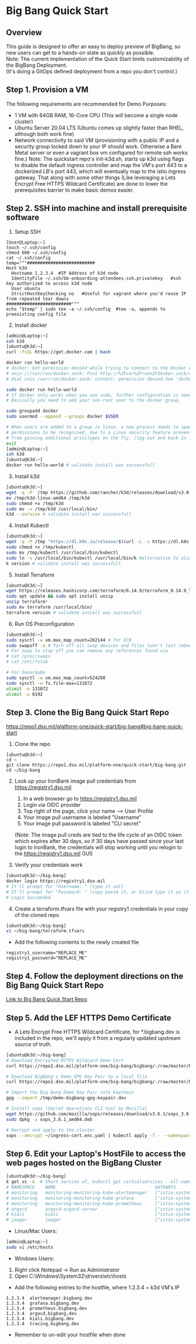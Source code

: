# Big Bang Quick Start


## Overview 
This guide is designed to offer an easy to deploy preview of BigBang, so new users can get to a hands-on state as quickly as possible.       
Note: The current implementation of the Quick Start limits customizability of the BigBang Deployment.      
(It's doing a GitOps defined deployment from a repo you don't control.)


## Step 1. Provision a VM
The following requirements are recommended for Demo Purposes: 
* 1 VM with 64GB RAM, 16-Core CPU (This will become a single node cluster)
* Ubuntu Server 20.04 LTS (Ubuntu comes up slightly faster than RHEL, although both work fine)
* Network connectivity to said VM (provisioning with a public IP and a security group locked down to your IP should work. Otherwise a Bare Metal server or even a vagrant box vm configured for remote ssh works fine.)
Note: The quickstart repo's init-k3d.sh, starts up k3d using flags to disable the default ingress controller and map the VM's port 443 to a dockerized LB's port 443, which will eventually map to the istio ingress gateway. That along with some other things (Like leveraging a Lets Encrypt Free HTTPS Wildcard Certificate) are done to lower the prerequisites barrier to make basic demos easier. 


## Step 2. SSH into machine and install prerequisite software
1. Setup SSH
```
[User@Laptop:~]
touch ~/.ssh/config
chmod 600 ~/.ssh/config
cat ~/.ssh/config
temp="""##########################
Host k3d
  Hostname 1.2.3.4  #IP Address of k3d node
  IdentityFile ~/.ssh/bb-onboarding-attendees.ssh.privatekey   #ssh key authorized to access k3d node
  User ubuntu
  StrictHostKeyChecking no   #Useful for vagrant where you'd reuse IP from repeated tear downs
#########################"""
echo "$temp" | sudo tee -a ~/.ssh/config  #tee -a, appends to preexisting config file
```

2. Install docker
```bash
[admin@Laptop:~]
ssh k3d
[ubuntu@k3d:~]
curl -fsSL https://get.docker.com | bash

docker run hello-world
# docker: Got permission denied while trying to connect to the Docker daemon socket at 
# unix:///var/run/docker.sock: Post http://%2Fvar%2Frun%2Fdocker.sock/v1.35/containers/create: 
# dial unix /var/run/docker.sock: connect: permission denied.See 'docker run --help'.

sudo docker run hello-world
# If docker only works when you use sudo, further configuration is needed.
# Basically you need to add your non-root user to the docker group.

sudo groupadd docker
sudo usermod --append --groups docker $USER 

# When users are added to a group in linux, a new process needs to spawn in order for the new 
# permissions to be recognised, due to a Linux security feature preventing running processes 
# from gaining additional privileges on the fly. (log out and back in is the sure fire method)
exit
[admin@Laptop:~]
ssh k3d
[ubuntu@k3d:~]
docker run hello-world # validate install was successfull
```

3. Install k3d
```bash
[ubuntu@k3d:~]
wget -q -P  /tmp https://github.com/rancher/k3d/releases/download/v3.0.1/k3d-linux-amd64
mv /tmp/k3d-linux-amd64 /tmp/k3d
sudo chmod +x /tmp/k3d
sudo mv -v /tmp/k3d /usr/local/bin/
k3d --version # validate install was successfull
```

4. Install Kubectl
```bash
[ubuntu@k3d:~]
wget -q -P /tmp "https://dl.k8s.io/release/$(curl -L -s https://dl.k8s.io/release/stable.txt)/bin/linux/amd64/kubectl"
sudo chmod +x /tmp/kubectl
sudo mv /tmp/kubectl /usr/local/bin/kubectl
sudo ln -s /usr/local/bin/kubectl /usr/local/bin/k #alternative to alias k=kubectl in ~/.bashrc
k version # validate install was successfull
```

5. Install Terraform
```bash
[ubuntu@k3d:~]
wget https://releases.hashicorp.com/terraform/0.14.9/terraform_0.14.9_linux_amd64.zip
sudo apt update && sudo apt install unzip
unzip terraform*
sudo mv terraform /usr/local/bin/
terraform version # validate install was successfull
```

6. Run OS Preconfiguration 
```bash
[ubuntu@k3d:~]
sudo sysctl -w vm.max_map_count=262144 # for ECK
sudo swapoff -a # Turn off all swap devices and files (won't last reboot)
# For swap to stay off you can remove any references found via 
# cat /proc/swaps
# cat /etc/fstab

# For Sonarqube
sudo sysctl -w vm.max_map_count=524288
sudo sysctl -w fs.file-max=131072
ulimit -n 131072
ulimit -u 8192
```


## Step 3. Clone the Big Bang Quick Start Repo
https://repo1.dso.mil/platform-one/quick-start/big-bang#big-bang-quick-start

1. Clone the repo
```
[ubuntu@k3d:~]
cd ~
git clone https://repo1.dso.mil/platform-one/quick-start/big-bang.git
cd ~/big-bang
```

2. Look up your IronBank image pull credentials from https://registry1.dso.mil

    1. In a web browser go to https://registry1.dso.mil
    2. Login via OIDC provider
    3. Top right of the page, click your name --> User Profile
    4. Your image pull username is labeled "Username"
    5. Your image pull password is labeled "CLI secret"     

    (Note: The image pull creds are tied to the life cycle of an OIDC token which expires after 30 days, so if 30 days have passed since your last login to IronBank, the credentials will stop working until you relogin to the https://registry1.dso.mil GUI)       

3. Verify your credentials work 
```bash
[ubuntu@k3d:~/big-bang]
docker login https://registry1.dso.mil
# It'll prompt for "Username: " (type it out)
# It'll prompt for "Password: " (copy paste it, or blind type it as it will be masked)
# Login Succeeded
```

4. Create a terraform.tfvars file with your registry1 credentials in your copy of the cloned repo
```bash
[ubuntu@k3d:~/big-bang]
vi ~/big-bang/terraform.tfvars
```

* Add the following contents to the newly created file
```text
registry1_username="REPLACE_ME"
registry1_password="REPLACE_ME"
```


## Step 4. Follow the deployment directions on the Big Bang Quick Start Repo
[Link to Big Bang Quick Start Repo](https://repo1.dso.mil/platform-one/quick-start/big-bang#big-bang-quick-start)


## Step 5. Add the LEF HTTPS Demo Certificate
* A Lets Encrypt Free HTTPS Wildcard Certificate, for *.bigbang.dev is included in the repo, we'll apply it from a regularly updated upstream source of truth.
```bash
[ubuntu@k3d:~/big-bang]
# Download Encrypted HTTPS Wildcard Demo Cert
curl https://repo1.dso.mil/platform-one/big-bang/bigbang/-/raw/master/hack/secrets/ingress-cert.yaml > ~/ingress-cert.enc.yaml

# Download BigBang's Demo GPG Key Pair to a local file
curl https://repo1.dso.mil/platform-one/big-bang/bigbang/-/raw/master/hack/bigbang-dev.asc > /tmp/demo-bigbang-gpg-keypair.dev

# Import the Big Bang Demo Key Pair into keychain
gpg --import /tmp/demo-bigbang-gpg-keypair.dev

# Install sops (Secret Operations CLI tool by Mozilla)
wget https://github.com/mozilla/sops/releases/download/v3.6.1/sops_3.6.1_amd64.deb
sudo dpkg -i sops_3.6.1_amd64.deb

# Decrypt and apply to the cluster
sops --decrypt ~/ingress-cert.enc.yaml | kubectl apply -f - --namespace=istio-system
```


## Step 6. Edit your Laptop's HostFile to access the web pages hosted on the BigBang Cluster
```bash
[ubuntu@k3d:~/big-bang]
k get vs -A  # Short version of, kubectl get virtualservices --all-namespaces
# NAMESPACE    NAME                                      GATEWAYS                HOSTS                          AGE
# monitoring   monitoring-monitoring-kube-alertmanager   ["istio-system/main"]   ["alertmanager.bigbang.dev"]   8d
# monitoring   monitoring-monitoring-kube-grafana        ["istio-system/main"]   ["grafana.bigbang.dev"]        8d
# monitoring   monitoring-monitoring-kube-prometheus     ["istio-system/main"]   ["prometheus.bigbang.dev"]     8d
# argocd       argocd-argocd-server                      ["istio-system/main"]   ["argocd.bigbang.dev"]         8d
# kiali        kiali                                     ["istio-system/main"]   ["kiali.bigbang.dev"]          8d
# jaeger       jaeger                                    ["istio-system/main"]   ["tracing.bigbang.dev"]        8d
```

* Linux/Mac Users:
```bash
[admin@Laptop:~]
sudo vi /etc/hosts
```

* Windows Users: 
1. Right click Notepad -> Run as Administrator
2. Open C:\Windows\System32\drivers\etc\hosts

* Add the following entries to the hostfile, where 1.2.3.4 = k3d VM's IP
```text
1.2.3.4  alertmanager.bigbang.dev
1.2.3.4  grafana.bigbang.dev
1.2.3.4  prometheus.bigbang.dev
1.2.3.4  argocd.bigbang.dev
1.2.3.4  kiali.bigbang.dev
1.2.3.4  tracing.bigbang.dev
```

* Remember to un-edit your hostfile when done
